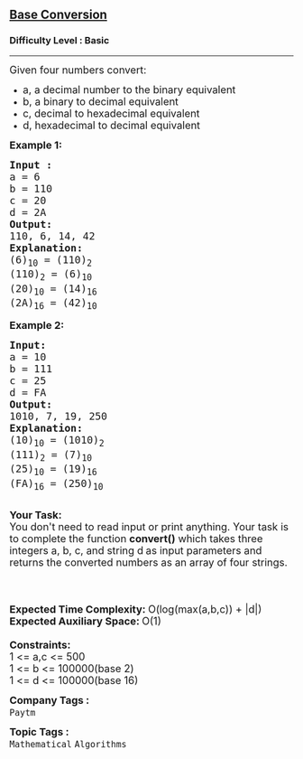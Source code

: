 <h2><a href="https://practice.geeksforgeeks.org/problems/base-conversion0924/1?page=1&difficulty[]=-1&status[]=unsolved&sortBy=latest">Base Conversion</a></h2><h3>Difficulty Level : Basic</h3><hr><div class="problems_problem_content__Xm_eO"><p><span style="font-size:18px">Given four&nbsp;numbers convert:</span></p>

<ul>
	<li><span style="font-size:18px">a, a decimal number to the binary equivalent</span></li>
	<li><span style="font-size:18px">b, a binary to decimal equivalent</span></li>
	<li><span style="font-size:18px">c, decimal to hexadecimal equivalent</span></li>
	<li><span style="font-size:18px">d, hexadecimal to decimal equivalent</span></li>
</ul>

<p><strong><span style="font-size:18px">Example 1:</span></strong></p>

<pre><span style="font-size:18px"><strong>Input :</strong>
a = 6
b = 110
c = 20
d = 2A
<strong>Output:</strong>
110, 6, 14, 42
<strong>Explanation:</strong>
(6)<sub>10</sub>&nbsp;= (110)<sub>2
</sub>(110)<sub>2</sub>&nbsp;= (6)<sub>10</sub>
(20)<sub>10</sub>&nbsp;= (14)<sub>16</sub>
(2A)<sub>16</sub>&nbsp;= (42)<sub>10</sub>
</span></pre>

<p><span style="font-size:18px"><strong>Example 2:</strong></span></p>

<pre><span style="font-size:18px"><strong>Input:
</strong>a = 10 
b = 111 
c = 25 
d = FA
<strong>Output:
</strong></span><span style="font-size:20px"><span style="font-size:18px">1010, 7, 19, 250
</span><strong><span style="font-size:18px">Explanation:
</span></strong></span><span style="font-size:18px">(10)<sub>10</sub>&nbsp;= (1010)<sub>2</sub>
(111)<sub>2</sub>&nbsp;= (7)<sub>10</sub>
(25)<sub>10</sub>&nbsp;= (19)<sub>16</sub>
(FA)<sub>16</sub>&nbsp;= (250)<sub>10</sub></span>
</pre>

<p><br>
<span style="font-size:18px"><strong>Your Task:</strong><br>
You don't need to read input or print anything. Your task is to complete the function&nbsp;<strong>convert()</strong>&nbsp;which takes three integers a, b, c, and string d<strong> </strong>as input parameters and returns the converted numbers as an array of four strings.</span></p>

<p>&nbsp;</p>

<p><br>
<span style="font-size:18px"><strong>Expected Time Complex</strong><strong>ity: </strong>O(log(max(a,b,c)) + |d|)<br>
<strong>Expected Auxiliary Space: </strong>O(1)<br>
<br>
<strong>Constraints:</strong><br>
1 &lt;= a,c &lt;= 500<br>
1 &lt;= b &lt;= 100000(base 2)<br>
1 &lt;= d &lt;= 100000(base 16)</span></p>
</div><p><span style=font-size:18px><strong>Company Tags : </strong><br><code>Paytm</code>&nbsp;<br><p><span style=font-size:18px><strong>Topic Tags : </strong><br><code>Mathematical</code>&nbsp;<code>Algorithms</code>&nbsp;